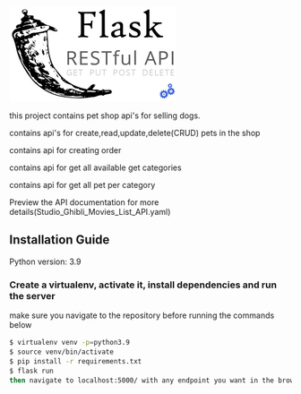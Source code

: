 ![](logo.png)

this project contains pet shop api's for selling dogs.

contains api's for create,read,update,delete(CRUD) pets in the shop

contains api for creating order

contains api for get all available get categories

contains api for get all pet per category

Preview the API documentation for more details(Studio_Ghibli_Movies_List_API.yaml)

## Installation Guide
Python version: 3.9
### Create a virtualenv, activate it, install dependencies and run the server
make sure you navigate to the repository before running the commands below
```bash
$ virtualenv venv -p=python3.9
$ source venv/bin/activate
$ pip install -r requirements.txt
$ flask run
then navigate to localhost:5000/ with any endpoint you want in the browser to see the results
```

